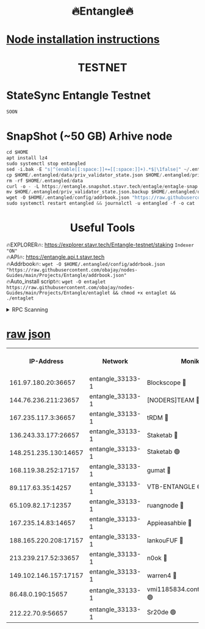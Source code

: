 <h1 align="center"> 🔥Entangle🔥</h1>

[Node installation instructions](https://github.com/obajay/nodes-Guides/tree/main/Projects/Entangle)
=

<h1 align="center"> TESTNET</h1>

# StateSync Entangle Testnet
```python
SOON
```
# SnapShot (~50 GB) Arhive node
```python
cd $HOME
apt install lz4
sudo systemctl stop entangled
sed -i.bak -E "s|^(enable[[:space:]]+=[[:space:]]+).*$|\1false|" ~/.entangled/config/config.toml
cp $HOME/.entangled/data/priv_validator_state.json $HOME/.entangled/priv_validator_state.json.backup
rm -rf $HOME/.entangled/data
curl -o - -L https://entangle.snapshot.stavr.tech/entagle/entagle-snap.tar.lz4 | lz4 -c -d - | tar -x -C $HOME/.entangled --strip-components 2
mv $HOME/.entangled/priv_validator_state.json.backup $HOME/.entangled/data/priv_validator_state.json
wget -O $HOME/.entangled/config/addrbook.json "https://raw.githubusercontent.com/obajay/nodes-Guides/main/Projects/Entangle/addrbook.json"
sudo systemctl restart entangled && journalctl -u entangled -f -o cat
```
 <h1 align="center"> Useful Tools</h1>
 
🔥EXPLORER🔥: https://explorer.stavr.tech/Entangle-testnet/staking        `Indexer "ON"` \
🔥API🔥:      https://entangle.api.t.stavr.tech \
🔥Addrbook🔥: ```wget -O $HOME/.entangled/config/addrbook.json "https://raw.githubusercontent.com/obajay/nodes-Guides/main/Projects/Entangle/addrbook.json"``` \
🔥Auto_install script🔥:  `wget -O entaglet https://raw.githubusercontent.com/obajay/nodes-Guides/main/Projects/Entangle/entaglet && chmod +x entaglet && ./entaglet`


<details>
<summary>RPC Scanning</summary>

<h2 align="center"> We scan nodes in real time every 4 hours. And we provide the final result of RPC endpoints.
We cannot influence the operation of these nodes in any way. </h2>


```python
If Voting Power is higher than 0 --> then the Node is a validator of the network and may be subject to attack and be a potential threat to the chain.
```
```python
We marked such validators with a red symbol
```

</details>

[raw json](https://rpc-check.entangt.stavr.tech/entangt/rpc-entangt-result.json)
=


<table><tr><th>IP-Address</th><th>Network</th><th>Moniker</th><th>Latest Block Height</th><th>Earliest Block Height</th><th>Catching Up</th><th>Tx Index</th><th>Voting Power</th><th>Scan Time</th></tr><tr><td>161.97.180.20:36657</td><td>entangle_33133-1</td><td>Blockscope 🔴</td><td>2034585</td><td>1</td><td>False</td><td>off</td><td>281293540916789</td><td>2024-02-05T14:39:45.682443430UTC</td></tr><tr><td>144.76.236.211:23657</td><td>entangle_33133-1</td><td>[NODERS]TEAM 🔴</td><td>2034587</td><td>1</td><td>False</td><td>off</td><td>27053610051486565</td><td>2024-02-05T14:39:54.307131742UTC</td></tr><tr><td>167.235.117.3:36657</td><td>entangle_33133-1</td><td>tRDM 🔴</td><td>2034589</td><td>1</td><td>False</td><td>on</td><td>167806779793313</td><td>2024-02-05T14:40:01.953770417UTC</td></tr><tr><td>136.243.33.177:26657</td><td>entangle_33133-1</td><td>Staketab 🔴</td><td>2034588</td><td>660001</td><td>False</td><td>on</td><td>124382204945987</td><td>2024-02-05T14:39:56.665290086UTC</td></tr><tr><td>148.251.235.130:14657</td><td>entangle_33133-1</td><td>Staketab 🟢</td><td>2034585</td><td>660801</td><td>False</td><td>on</td><td>0</td><td>2024-02-05T14:39:43.279209136UTC</td></tr><tr><td>168.119.38.252:17157</td><td>entangle_33133-1</td><td>gumat 🔴</td><td>2034585</td><td>962001</td><td>False</td><td>on</td><td>324115279846838</td><td>2024-02-05T14:39:46.731374463UTC</td></tr><tr><td>89.117.63.35:14257</td><td>entangle_33133-1</td><td>VTB-ENTANGLE 🟢</td><td>2034586</td><td>1162001</td><td>False</td><td>off</td><td>0</td><td>2024-02-05T14:39:51.585057573UTC</td></tr><tr><td>65.109.82.17:12357</td><td>entangle_33133-1</td><td>ruangnode 🔴</td><td>2034585</td><td>1312001</td><td>False</td><td>off</td><td>462797012455698</td><td>2024-02-05T14:39:46.131995697UTC</td></tr><tr><td>167.235.14.83:14657</td><td>entangle_33133-1</td><td>Appieasahbie 🔴</td><td>2034589</td><td>1716001</td><td>False</td><td>on</td><td>43682202968197074</td><td>2024-02-05T14:40:01.538753399UTC</td></tr><tr><td>188.165.220.208:17157</td><td>entangle_33133-1</td><td>lankouFUF 🔴</td><td>2034585</td><td>1910001</td><td>False</td><td>off</td><td>303852221176520</td><td>2024-02-05T14:39:47.042439804UTC</td></tr><tr><td>213.239.217.52:33657</td><td>entangle_33133-1</td><td>n0ok 🔴</td><td>2034589</td><td>1934589</td><td>False</td><td>off</td><td>46577698024375282</td><td>2024-02-05T14:39:59.011478345UTC</td></tr><tr><td>149.102.146.157:17157</td><td>entangle_33133-1</td><td>warren4 🔴</td><td>2034587</td><td>1958001</td><td>False</td><td>on</td><td>478006967006345</td><td>2024-02-05T14:39:54.023590535UTC</td></tr><tr><td>86.48.0.190:15657</td><td>entangle_33133-1</td><td>vmi1185834.contaboserver.net 🟢</td><td>1980714</td><td>1961001</td><td>False</td><td>off</td><td>0</td><td>2024-02-05T14:39:46.459657688UTC</td></tr><tr><td>212.22.70.9:56657</td><td>entangle_33133-1</td><td>Sr20de 🟢</td><td>2034585</td><td>1971001</td><td>False</td><td>off</td><td>0</td><td>2024-02-05T14:39:43.016703894UTC</td></tr></table>
